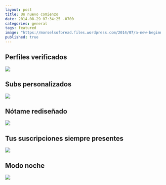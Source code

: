 ```yaml
---
layout: post
title: Un nuevo comienzo
date: 2014-08-29 07:34:25 -0700
categories: general
tags: featured
image: "https://morselsofbread.files.wordpress.com/2014/07/a-new-beginning.jpg"
published: true
---
```


## Perfiles verificados
![](http://i.imgur.com/7LwJbeb.png)

## Subs personalizados
![](http://i.imgur.com/zbx2wWe.png)

## Nótame rediseñado
![](http://imgur.com/7LwJbeb,zbx2wWe,95N7Doi,Otl2HBM,42ws523#2)

## Tus suscripciones siempre presentes
![](http://imgur.com/7LwJbeb,zbx2wWe,95N7Doi,Otl2HBM,42ws523#3)

## Modo noche
![](http://i.imgur.com/42ws523.png)
